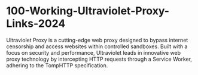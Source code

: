 # 100-Working-Ultraviolet-Proxy-Links-2024
Ultraviolet Proxy is a cutting-edge web proxy designed to bypass internet censorship and access websites within controlled sandboxes. Built with a focus on security and performance, Ultraviolet leads in innovative web proxy technology by intercepting HTTP requests through a Service Worker, adhering to the TompHTTP specification.
